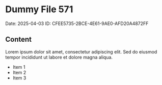 # Dummy File 571

Date: 2025-04-03
ID: CFEE5735-2BCE-4E61-9AE0-AFD20A4872FF

## Content

Lorem ipsum dolor sit amet, consectetur adipiscing elit.
Sed do eiusmod tempor incididunt ut labore et dolore magna aliqua.

* Item 1
* Item 2
* Item 3

